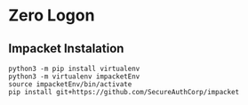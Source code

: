 # Zero Logon

## Impacket Instalation

```
python3 -m pip install virtualenv
python3 -m virtualenv impacketEnv
source impacketEnv/bin/activate
pip install git+https://github.com/SecureAuthCorp/impacket
```
